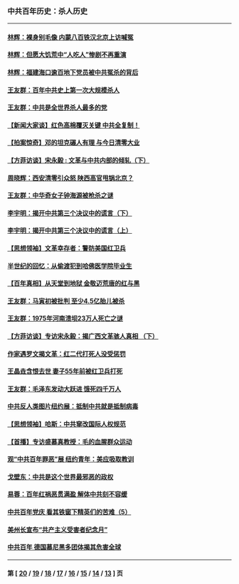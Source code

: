 ### 中共百年历史：杀人历史
---
#### [林辉：裸身别毛像 内蒙八百铁汉北京上访喊冤](../../pages/nf1176106/n14026693.md?07030430) 
#### [林辉：但愿大饥荒中“人吃人”惨剧不再重演](../../pages/nf1176106/n14020531.md?07030430) 
#### [林辉：福建海口逾百地下党员被中共冤杀的背后](../../pages/nf1176106/n13878946.md?07030430) 
#### [王友群：百年中共史上第一次大规模杀人](../../pages/nf1176106/n13863785.md?07030430) 
#### [王友群：中共是全世界杀人最多的党](../../pages/nf1176106/n13860689.md?07030430) 
#### [【新闻大家谈】红色高棉覆灭关键 中共全复制！](../../pages/nf1176106/n13850222.md?07030430) 
#### [【拍案惊奇】邓的坦克碾人有理 与今日清零大业](../../pages/nf1176106/n13729574.md?07030430) 
#### [【方菲访谈】宋永毅 : 文革与中共内部的倾轧（下）](../../pages/nf1176106/n13486836.md?07030430) 
#### [周晓辉：西安清零引众怒 陕西高官甩锅北京？](../../pages/nf1176106/n13484627.md?07030430) 
#### [王友群：中华奇女子钟海源被枪杀之谜](../../pages/nf1176106/n13430555.md?07030430) 
#### [李宇明：揭开中共第三个决议中的谎言（下）](../../pages/nf1176106/n13389389.md?07030430) 
#### [李宇明：揭开中共第三个决议中的谎言（上）](../../pages/nf1176106/n13388697.md?07030430) 
#### [【思想领袖】文革幸存者：警防美国红卫兵](../../pages/nf1176106/n13339289.md?07030430) 
#### [半世纪的回忆：从偷渡犯到哈佛医学院毕业生](../../pages/nf1176106/n13345328.md?07030430) 
#### [【百年真相】从天堂到地狱 金敬迈荒唐的红与黑](../../pages/nf1176106/n13336995.md?07030430) 
#### [王友群：马寅初被批判 至少4.5亿胎儿被杀](../../pages/nf1176106/n13260313.md?07030430) 
#### [王友群：1975年河南溃坝23万人死亡之谜](../../pages/nf1176106/n13231576.md?07030430) 
#### [【方菲访谈】专访宋永毅：揭广西文革骇人真相 （下）](../../pages/nf1176106/n13209074.md?07030430) 
#### [作家遇罗文揭文革：红二代打死人没受惩罚](../../pages/nf1176106/n13205254.md?07030430) 
#### [王晶垚含恨去世 妻子55年前被红卫兵打死](../../pages/nf1176106/n13203590.md?07030430) 
#### [王友群：毛泽东发动大跃进 饿死四千万人](../../pages/nf1176106/n13177158.md?07030430) 
#### [中共反人类图片纽约展：抵制中共就是抵制病毒](../../pages/nf1176106/n13115371.md?07030430) 
#### [【思想领袖】哈斯：中共窜改国际人权规范](../../pages/nf1176106/n13053647.md?07030430) 
#### [【首播】专访盛慕真教授：毛的血腥群众运动](../../pages/nf1176106/n13091782.md?07030430) 
#### [观“中共百年罪恶”展 纽约青年：美应吸取教训](../../pages/nf1176106/n13085246.md?07030430) 
#### [戈壁东：中共是这个世界最邪恶的政权](../../pages/nf1176106/n13085641.md?07030430) 
#### [易蓉：百年红祸恶贯满盈 解体中共刻不容缓](../../pages/nf1176106/n13084455.md?07030430) 
#### [中共百年党庆 看其铁窗下精英们的苦难（5）](../../pages/nf1176106/n13076766.md?07030430) 
#### [美州长宣布“共产主义受害者纪念月”](../../pages/nf1176106/n13074024.md?07030430) 
#### [中共百年 德国慕尼黑多团体揭其危害全球](../../pages/nf1176106/n13068873.md?07030430) 

---
#### 第 [ [20](./20.md?07030430) / [19](./19.md?07030430) / [18](./18.md?07030430) / [17](./17.md?07030430) / [16](./16.md?07030430) / [15](./15.md?07030430) / [14](./14.md?07030430) / [13](./13.md?07030430) ] 页
